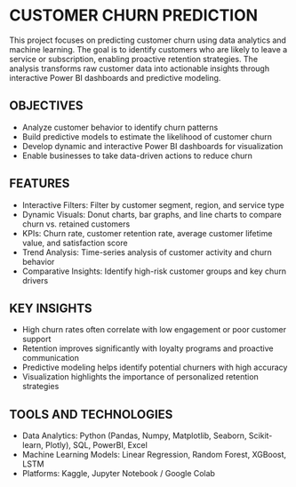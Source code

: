 # CUSTOMER CHURN PREDICTION
This project focuses on predicting customer churn using data analytics and machine learning. The goal is to identify customers who are likely to leave a service or subscription, enabling proactive retention strategies. The analysis transforms raw customer data into actionable insights through interactive Power BI dashboards and predictive modeling.

## OBJECTIVES
- Analyze customer behavior to identify churn patterns
- Build predictive models to estimate the likelihood of customer churn
- Develop dynamic and interactive Power BI dashboards for visualization
- Enable businesses to take data-driven actions to reduce churn

## FEATURES
- Interactive Filters: Filter by customer segment, region, and service type
- Dynamic Visuals: Donut charts, bar graphs, and line charts to compare churn vs. retained customers
- KPIs: Churn rate, customer retention rate, average customer lifetime value, and satisfaction score
- Trend Analysis: Time-series analysis of customer activity and churn behavior
- Comparative Insights: Identify high-risk customer groups and key churn drivers

## KEY INSIGHTS
- High churn rates often correlate with low engagement or poor customer support
- Retention improves significantly with loyalty programs and proactive communication
- Predictive modeling helps identify potential churners with high accuracy
- Visualization highlights the importance of personalized retention strategies

## TOOLS AND TECHNOLOGIES
- Data Analytics: Python (Pandas, Numpy, Matplotlib, Seaborn, Scikit-learn, Plotly), SQL, PowerBI, Excel
- Machine Learning Models: Linear Regression, Random Forest, XGBoost, LSTM
- Platforms: Kaggle, Jupyter Notebook / Google Colab
